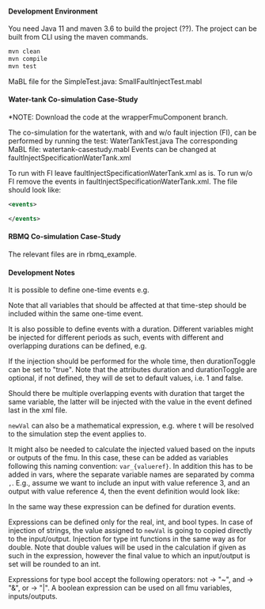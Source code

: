 #### Development Environment
You need Java 11 and maven 3.6 to build the project (??).
The project can be built from CLI using the maven commands.
```bash
mvn clean
mvn compile
mvn test
```

MaBL file for the SimpleTest.java: SmallFaultInjectTest.mabl

#### Water-tank Co-simulation Case-Study
*NOTE: Download the code at the wrapperFmuComponent branch.

The co-simulation for the watertank, with and w/o fault injection (FI), can be performed by running the test: WaterTankTest.java
The corresponding MaBL file: watertank-casestudy.mabl
Events can be changed at faultInjectSpecificationWaterTank.xml

To run with FI leave faultInjectSpecificationWaterTank.xml as is.
To run w/o FI remove the events in faultInjectSpecificationWaterTank.xml. The file should look like:

```xml
<events>

</events>
```

#### RBMQ Co-simulation Case-Study
The relevant files are in rbmq_example.


#### Development Notes
It is possible to define one-time events e.g.

<event id="2" timeStep="9.0">
    <variable valRef="3" type="real" newVal="50.0" vars=""/>
</event>
Note that all variables that should be affected at that time-step should be included within the same one-time event.

It is also possible to define events with a duration. Different variables might be injected for different periods as such, events with different and overlapping durations
can be defined, e.g.

<event id="3" timeStep="21.0" duration="5.0" durationToggle="false">
    <variable valRef="3" type="real" newVal="57.0" vars=""/>
</event>
<event id="4" timeStep="25.0" duration="2.0" durationToggle="false">
    <variable valRef="4" type="real" newVal="60.0" vars=""/>
</event>

If the injection should be performed for the whole time, then durationToggle can be set to "true". Note that the attributes duration and durationToggle are optional, if not defined, they will de set to default values, i.e. 1 and false.

Should there be multiple overlapping events with duration that target the same variable, the latter will be injected with the value in the event defined last in the xml file. 

```newVal``` can also be a mathematical expression, e.g.
<event id="2" timeStep="9.0">
    <variable valRef="3" type="real" newVal="50.0 + t" vars=""/>
</event>
where t will be resolved to the simulation step the event applies to.

It might also be needed to calculate the injected valued based on the inputs or outputs of the fmu. In this case, these can be added as variables following this naming convention:
```var_{valueref}```. In addition this has to be added in vars, where the separate variable names are separated by comma ```,```. E.g., assume we want to include an input with value reference 3, and an output with value reference 4, then the event definition would look like:

<event id="2" timeStep="9.0">
    <variable valRef="3" type="real" newVal="50.0 + t + var_3 * var_4" vars="var_3,var_4"/>
</event>

In the same way these expression can be defined for duration events. 

Expressions can be defined only for the real, int, and bool types. In case of injection of strings, the value assigned to ```newVal``` is going to copied directly to the input/output.
Injection for type int functions in the same way as for double. Note that double values will be used in the calculation if given as such in the expression, however the final value to which an input/output is set will be rounded to an int.

Expressions for type bool accept the following operators: not -> "~", and -> "&", or -> "|". A boolean expression can be used on all fmu variables, inputs/outputs.
